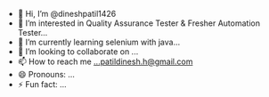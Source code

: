 - 👋 Hi, I’m @dineshpatil1426
- 👀 I’m interested in Quality Assurance Tester & Fresher Automation Tester...
- 🌱 I’m currently learning selenium with java...
- 💞️ I’m looking to collaborate on ...
- 📫 How to reach me ...patildinesh.h@gmail.com
- 😄 Pronouns: ...
- ⚡ Fun fact: ...

<!---
dineshpatil1426/dineshpatil1426 is a ✨ special ✨ repository because its `README.md` (this file) appears on your GitHub profile.
You can click the Preview link to take a look at your changes.
--->
